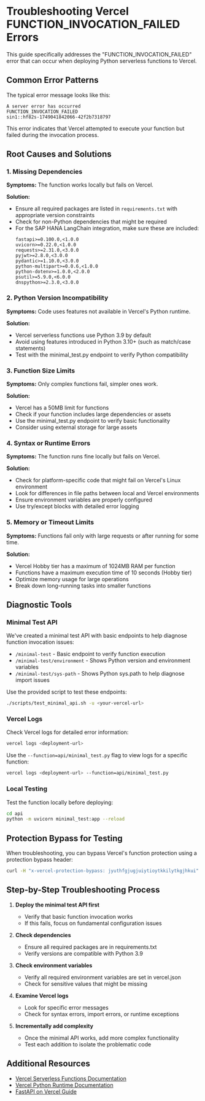 # Troubleshooting Vercel FUNCTION_INVOCATION_FAILED Errors

This guide specifically addresses the "FUNCTION_INVOCATION_FAILED" error that can occur when deploying Python serverless functions to Vercel.

## Common Error Patterns

The typical error message looks like this:

```
A server error has occurred
FUNCTION_INVOCATION_FAILED
sin1::hf82s-1749041842066-42f2b7318797
```

This error indicates that Vercel attempted to execute your function but failed during the invocation process.

## Root Causes and Solutions

### 1. Missing Dependencies

**Symptoms:** The function works locally but fails on Vercel.

**Solution:**
- Ensure all required packages are listed in `requirements.txt` with appropriate version constraints
- Check for non-Python dependencies that might be required
- For the SAP HANA LangChain integration, make sure these are included:
  ```
  fastapi>=0.100.0,<1.0.0
  uvicorn>=0.22.0,<1.0.0
  requests>=2.31.0,<3.0.0
  pyjwt>=2.8.0,<3.0.0
  pydantic>=1.10.0,<3.0.0
  python-multipart>=0.0.6,<1.0.0
  python-dotenv>=1.0.0,<2.0.0
  psutil>=5.9.0,<6.0.0
  dnspython>=2.3.0,<3.0.0
  ```

### 2. Python Version Incompatibility

**Symptoms:** Code uses features not available in Vercel's Python runtime.

**Solution:**
- Vercel serverless functions use Python 3.9 by default
- Avoid using features introduced in Python 3.10+ (such as match/case statements)
- Test with the minimal_test.py endpoint to verify Python compatibility

### 3. Function Size Limits

**Symptoms:** Only complex functions fail, simpler ones work.

**Solution:**
- Vercel has a 50MB limit for functions
- Check if your function includes large dependencies or assets
- Use the minimal_test.py endpoint to verify basic functionality
- Consider using external storage for large assets

### 4. Syntax or Runtime Errors

**Symptoms:** The function runs fine locally but fails on Vercel.

**Solution:**
- Check for platform-specific code that might fail on Vercel's Linux environment
- Look for differences in file paths between local and Vercel environments
- Ensure environment variables are properly configured
- Use try/except blocks with detailed error logging

### 5. Memory or Timeout Limits

**Symptoms:** Functions fail only with large requests or after running for some time.

**Solution:**
- Vercel Hobby tier has a maximum of 1024MB RAM per function
- Functions have a maximum execution time of 10 seconds (Hobby tier)
- Optimize memory usage for large operations
- Break down long-running tasks into smaller functions

## Diagnostic Tools

### Minimal Test API

We've created a minimal test API with basic endpoints to help diagnose function invocation issues:

- `/minimal-test` - Basic endpoint to verify function execution
- `/minimal-test/environment` - Shows Python version and environment variables
- `/minimal-test/sys-path` - Shows Python sys.path to help diagnose import issues

Use the provided script to test these endpoints:
```bash
./scripts/test_minimal_api.sh -u <your-vercel-url>
```

### Vercel Logs

Check Vercel logs for detailed error information:
```bash
vercel logs <deployment-url>
```

Use the `--function=api/minimal_test.py` flag to view logs for a specific function:
```bash
vercel logs <deployment-url> --function=api/minimal_test.py
```

### Local Testing

Test the function locally before deploying:
```bash
cd api
python -m uvicorn minimal_test:app --reload
```

## Protection Bypass for Testing

When troubleshooting, you can bypass Vercel's function protection using a protection bypass header:

```bash
curl -H "x-vercel-protection-bypass: jyuthfgjugjuiytioytkkilytkgjhkui" https://your-deployment-url.vercel.app/minimal-test
```

## Step-by-Step Troubleshooting Process

1. **Deploy the minimal test API first**
   - Verify that basic function invocation works
   - If this fails, focus on fundamental configuration issues

2. **Check dependencies**
   - Ensure all required packages are in requirements.txt
   - Verify versions are compatible with Python 3.9

3. **Check environment variables**
   - Verify all required environment variables are set in vercel.json
   - Check for sensitive values that might be missing

4. **Examine Vercel logs**
   - Look for specific error messages
   - Check for syntax errors, import errors, or runtime exceptions

5. **Incrementally add complexity**
   - Once the minimal API works, add more complex functionality
   - Test each addition to isolate the problematic code

## Additional Resources

- [Vercel Serverless Functions Documentation](https://vercel.com/docs/functions/serverless-functions)
- [Vercel Python Runtime Documentation](https://vercel.com/docs/functions/runtimes/python)
- [FastAPI on Vercel Guide](https://vercel.com/guides/deploying-fastapi-with-vercel)